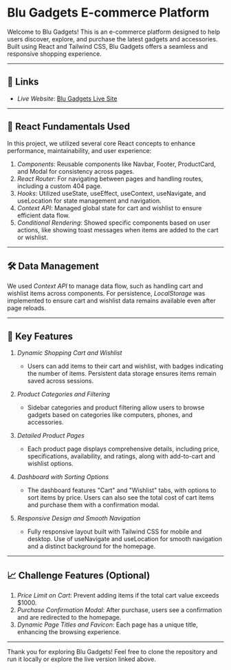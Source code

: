 # Blu Gadgets E-commerce Platform

Welcome to Blu Gadgets! This is an e-commerce platform designed to help users discover, explore, and purchase the latest gadgets and accessories. Built using React and Tailwind CSS, Blu Gadgets offers a seamless and responsive shopping experience.

---

## 🔗 Links

- *Live Website*: [Blu Gadgets Live Site](https://blugadgets-akashsaha02.netlify.app)

---

## 🚀 React Fundamentals Used

In this project, we utilized several core React concepts to enhance performance, maintainability, and user experience:

1. *Components*: Reusable components like Navbar, Footer, ProductCard, and Modal for consistency across pages.
2. *React Router*: For navigating between pages and handling routes, including a custom 404 page.
3. *Hooks*: Utilized useState, useEffect, useContext, useNavigate, and useLocation for state management and navigation.
4. *Context API*: Managed global state for cart and wishlist to ensure efficient data flow.
5. *Conditional Rendering*: Showed specific components based on user actions, like showing toast messages when items are added to the cart or wishlist.

---

## 🛠 Data Management

We used *Context API* to manage data flow, such as handling cart and wishlist items across components. For persistence, *LocalStorage* was implemented to ensure cart and wishlist data remains available even after page reloads.

---

## 🌟 Key Features

1. *Dynamic Shopping Cart and Wishlist*  
   - Users can add items to their cart and wishlist, with badges indicating the number of items. Persistent data storage ensures items remain saved across sessions.

2. *Product Categories and Filtering*  
   - Sidebar categories and product filtering allow users to browse gadgets based on categories like computers, phones, and accessories.

3. *Detailed Product Pages*  
   - Each product page displays comprehensive details, including price, specifications, availability, and ratings, along with add-to-cart and wishlist options.

4. *Dashboard with Sorting Options*  
   - The dashboard features "Cart" and "Wishlist" tabs, with options to sort items by price. Users can also see the total cost of cart items and purchase them with a confirmation modal.

5. *Responsive Design and Smooth Navigation*  
   - Fully responsive layout built with Tailwind CSS for mobile and desktop. Use of useNavigate and useLocation for smooth navigation and a distinct background for the homepage.

---

## 📈 Challenge Features (Optional)

1. *Price Limit on Cart*: Prevent adding items if the total cart value exceeds $1000.
2. *Purchase Confirmation Modal*: After purchase, users see a confirmation and are redirected to the homepage.
3. *Dynamic Page Titles and Favicon*: Each page has a unique title, enhancing the browsing experience.

---

Thank you for exploring Blu Gadgets! Feel free to clone the repository and run it locally or explore the live version linked above.
